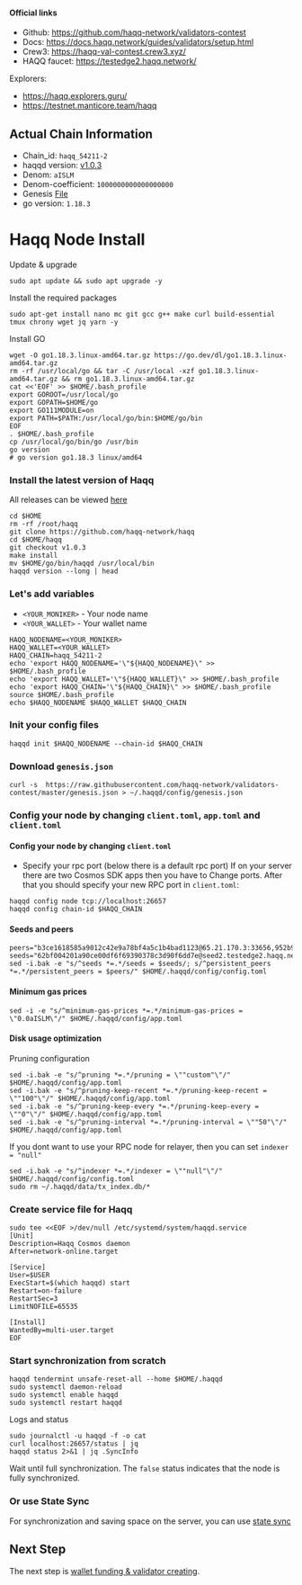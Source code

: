#### Official links
- Github: https://github.com/haqq-network/validators-contest
- Docs: https://docs.haqq.network/guides/validators/setup.html
- Crew3: https://haqq-val-contest.crew3.xyz/
- HAQQ faucet: https://testedge2.haqq.network/

Explorers: 
  - https://haqq.explorers.guru/
  - https://testnet.manticore.team/haqq

## Actual Chain Information
- Chain_id: `haqq_54211-2`
- haqqd version: [v1.0.3](https://github.com/haqq-network/haqq/releases/tag/v1.0.3)
- Denom: `aISLM`
- Denom-coefficient: `1000000000000000000`
- Genesis [File](https://raw.githubusercontent.com/haqq-network/validators-contest/master/genesis.json)
- go version: `1.18.3`

 # Haqq Node Install
 Update & upgrade
```
sudo apt update && sudo apt upgrade -y
```
Install the required packages
```
sudo apt-get install nano mc git gcc g++ make curl build-essential tmux chrony wget jq yarn -y
```
Install GO
```
wget -O go1.18.3.linux-amd64.tar.gz https://go.dev/dl/go1.18.3.linux-amd64.tar.gz
rm -rf /usr/local/go && tar -C /usr/local -xzf go1.18.3.linux-amd64.tar.gz && rm go1.18.3.linux-amd64.tar.gz
cat <<'EOF' >> $HOME/.bash_profile
export GOROOT=/usr/local/go
export GOPATH=$HOME/go
export GO111MODULE=on
export PATH=$PATH:/usr/local/go/bin:$HOME/go/bin
EOF
. $HOME/.bash_profile
cp /usr/local/go/bin/go /usr/bin
go version
# go version go1.18.3 linux/amd64
```
### Install the latest version of Haqq
All releases can be viewed [here](https://github.com/haqq-network/haqq/releases/tag)
```
cd $HOME 
rm -rf /root/haqq
git clone https://github.com/haqq-network/haqq
cd $HOME/haqq
git checkout v1.0.3
make install
mv $HOME/go/bin/haqqd /usr/local/bin
haqqd version --long | head
```
### Let's add variables
- `<YOUR_MONIKER>` - Your node name
- `<YOUR_WALLET>` - Your wallet name
```
HAQQ_NODENAME=<YOUR_MONIKER>
HAQQ_WALLET=<YOUR_WALLET>
HAQQ_CHAIN=haqq_54211-2
echo 'export HAQQ_NODENAME='\"${HAQQ_NODENAME}\" >> $HOME/.bash_profile
echo 'export HAQQ_WALLET='\"${HAQQ_WALLET}\" >> $HOME/.bash_profile
echo 'export HAQQ_CHAIN='\"${HAQQ_CHAIN}\" >> $HOME/.bash_profile
source $HOME/.bash_profile
echo $HAQQ_NODENAME $HAQQ_WALLET $HAQQ_CHAIN
```
### Init your config files
```
haqqd init $HAQQ_NODENAME --chain-id $HAQQ_CHAIN
```
### Download `genesis.json`
```
curl -s  https://raw.githubusercontent.com/haqq-network/validators-contest/master/genesis.json > ~/.haqqd/config/genesis.json
```
### Config your node by changing `client.toml`, `app.toml` and `client.toml`
#### Config your node by changing `client.toml`
- Specify your rpc port (below there is a default rpc port)
If on your server there are two Cosmos SDK apps then you have to Change ports. After that you should specify your new RPC port in `client.toml`:
```
haqqd config node tcp://localhost:26657
haqqd config chain-id $HAQQ_CHAIN
```
#### Seeds and peers
```
peers="b3ce1618585a9012c42e9a78bf4a5c1b4bad1123@65.21.170.3:33656,952b9d918037bc8f6d52756c111d0a30a456b3fe@213.239.217.52:29656,85301989752fe0ca934854aecc6379c1ccddf937@65.109.49.111:26556,d648d598c34e0e58ec759aa399fe4534021e8401@109.205.180.81:29956,f2c77f2169b753f93078de2b6b86bfa1ec4a6282@141.95.124.150:20116,eaa6d38517bbc32bdc487e894b6be9477fb9298f@78.107.234.44:45656,37513faac5f48bd043a1be122096c1ea1c973854@65.108.52.192:36656,d2764c55607aa9e8d4cee6e763d3d14e73b83168@66.94.119.47:26656,fc4311f0109d5aed5fcb8656fb6eab29c15d1cf6@65.109.53.53:26656,297bf784ea674e05d36af48e3a951de966f9aa40@65.109.34.133:36656,bc8c24e9d231faf55d4c6c8992a8b187cdd5c214@65.109.17.86:32656"
seeds="62bf004201a90ce00df6f69390378c3d90f6dd7e@seed2.testedge2.haqq.network:26656,23a1176c9911eac442d6d1bf15f92eeabb3981d5@seed1.testedge2.haqq.network:26656"
sed -i.bak -e "s/^seeds *=.*/seeds = $seeds/; s/^persistent_peers *=.*/persistent_peers = $peers/" $HOME/.haqqd/config/config.toml
```
#### Minimum gas prices
```
sed -i -e "s/^minimum-gas-prices *=.*/minimum-gas-prices = \"0.0aISLM\"/" $HOME/.haqqd/config/app.toml
```
#### Disk usage optimization
Pruning configuration
```
sed -i.bak -e "s/^pruning *=.*/pruning = \""custom"\"/" $HOME/.haqqd/config/app.toml
sed -i.bak -e "s/^pruning-keep-recent *=.*/pruning-keep-recent = \""100"\"/" $HOME/.haqqd/config/app.toml
sed -i.bak -e "s/^pruning-keep-every *=.*/pruning-keep-every = \""0"\"/" $HOME/.haqqd/config/app.toml
sed -i.bak -e "s/^pruning-interval *=.*/pruning-interval = \""50"\"/" $HOME/.haqqd/config/app.toml
```
If you dont want to use your RPC node for relayer, then you can set `indexer = "null"`
```
sed -i.bak -e "s/^indexer *=.*/indexer = \""null"\"/" $HOME/.haqqd/config/config.toml
sudo rm ~/.haqqd/data/tx_index.db/*
```
### Create service file for Haqq
```
sudo tee <<EOF >/dev/null /etc/systemd/system/haqqd.service
[Unit]
Description=Haqq Cosmos daemon
After=network-online.target

[Service]
User=$USER
ExecStart=$(which haqqd) start
Restart=on-failure
RestartSec=3
LimitNOFILE=65535

[Install]
WantedBy=multi-user.target
EOF
```
### Start synchronization from scratch
```
haqqd tendermint unsafe-reset-all --home $HOME/.haqqd
sudo systemctl daemon-reload
sudo systemctl enable haqqd
sudo systemctl restart haqqd
```
Logs and status
```
sudo journalctl -u haqqd -f -o cat
curl localhost:26657/status | jq
haqqd status 2>&1 | jq .SyncInfo
```
Wait until full synchronization. The `false` status indicates that the node is fully synchronized.

### Or use State Sync
For synchronization and saving space on the server, you can use [state sync](https://github.com/AlexToTheSun/Validator_Activity/blob/main/State-Sync/Haqq-(haqq_54211-2).md)

## Next Step
The next step is [wallet funding & validator creating](https://github.com/AlexToTheSun/Validator_Activity/tree/main/Testnet-guides/Haqq/Wallet-Funding-Validator-Creating.md).
